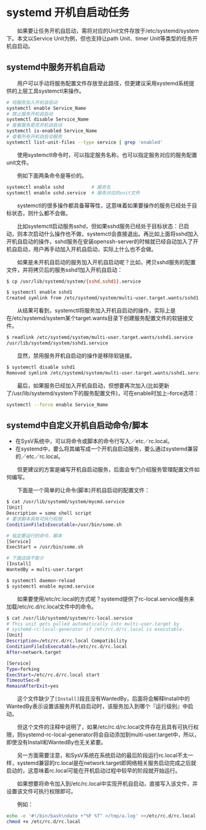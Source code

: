 # systemd 开机自启动任务

　　如果要让任务开机自启动，需将对应的Unit文件存放于/etc/systemd/system下。本文以Service Unit为例，但也支持让path Unit、timer Unit等类型的任务开机自启动。

## systemd中服务开机自启动

　　用户可以手动将服务配置文件存放至此路径，但更建议采用systemd系统提供的上层工具systemctl来操作。

```bash
# 将服务加入开机自启动
systemctl enable Service_Name
# 禁止服务开机自启动
systemctl disable Service_Name
# 查看服务是否开机自启动
systemctl is-enabled Service_Name
# 查看所有开机自启动服务
systemctl list-unit-files --type service | grep 'enabled'
```

　　使用systemctl命令时，可以指定服务名称，也可以指定服务对应的服务配置unit文件。

　　例如下面两条命令是等价的。

```bash
systemctl enable sshd          # 服务名
systemctl enable sshd.service  # 服务对应的unit文件
```

　　systemctl的很多操作都具备幂等性，这意味着如果要操作的服务已经处于目标状态，则什么都不会做。

　　比如systemctl启动服务sshd，但如果sshd服务已经处于目标状态：已启动，则本次启动什么操作也不做，systemctl会直接退出。再比如上面将sshd加入开机自启动的操作，sshd服务在安装openssh-server的时候就已经自动加入了开机自启动，用户再手动加入开机自启动，实际上什么也不会做。

　　如果是未开机自启动的服务加入开机自启动呢？比如，拷贝sshd服务的配置文件，并将拷贝后的服务sshd1加入开机自启动：

```bash
$ cp /usr/lib/systemd/system/{sshd,sshd1}.service

$ systemctl enable sshd1
Created symlink from /etc/systemd/system/multi-user.target.wants/sshd1.service to /usr/lib/systemd/system/sshd1.service.

```

　　从结果可看到，systemctl将服务加入开机自启动的操作，实际上是在/etc/systemd/system某个target.wants目录下创建服务配置文件的软链接文件。

```bash
$ readlink /etc/systemd/system/multi-user.target.wants/sshd1.service 
/usr/lib/systemd/system/sshd1.service

```

　　显然，禁用服务开机自启动的操作是移除软链接。

```bash
$ systemctl disable sshd1
Removed symlink /etc/systemd/system/multi-user.target.wants/sshd1.service.

```

　　最后，如果服务已经加入开机自启动，但想要再次加入(比如更新了/usr/lib/systemd/system下的服务配置文件)，可在enable时加上–force选项：

```bash
systemctl --force enable Service_Name

```

## systemd中自定义开机自启动命令/脚本

* 在SysV系统中，可以将命令或脚本的命令行写入／etc／rc.local。
* 在systemd中，要么将其编写成一个开机自启动服务，要么通过systemd兼容的／etc／rc.local。

　　但更建议的方案是编写开机自启动服务，后面会专门介绍服务管理配置文件如何编写。

　　下面是一个简单的让命令(脚本)开机自启动的配置文件：

```bash
$ cat /usr/lib/systemd/system/mycmd.service
[Unit]
Description = some shell script
# 要求脚本具有可执行权限
ConditionFileIsExecutable=/usr/bin/some.sh

# 指定要运行的命令、脚本
[Service]
ExecStart = /usr/bin/some.sh

# 下面这段不能少
[Install]
WantedBy = multi-user.target

$ systemctl daemon-reload
$ systemctl enable mycmd.service

```

　　如果要使用/etc/rc.local的方式呢？systemd提供了rc-local.service服务来加载/etc/rc.d/rc.local文件中的命令。

```bash
$ cat /usr/lib/systemd/system/rc-local.service 
# This unit gets pulled automatically into multi-user.target by
# systemd-rc-local-generator if /etc/rc.d/rc.local is executable.
[Unit]
Description=/etc/rc.d/rc.local Compatibility
ConditionFileIsExecutable=/etc/rc.d/rc.local
After=network.target

[Service]
Type=forking
ExecStart=/etc/rc.d/rc.local start
TimeoutSec=0
RemainAfterExit=yes

```

　　这个文件缺少了`[Install]`​段且没有WantedBy，后面将会解释Install中的WantedBy表示设置该服务开机自启动时，该服务加入到哪个『运行级别』中启动。

　　但这个文件的注释中说明了，如果/etc/rc.d/rc.local文件存在且具有可执行权限，则systemd-rc-local-generator将会自动添加到multi-user.target中，所以，即使没有Install和WantedBy也无关紧要。

　　另一方面需要注意，和SysV系统在系统启动的最后阶段运行rc.local不太一样，systemd兼容的rc.local是在network.target即网络相关服务启动完成之后就启动的，这意味着rc.local可能在开机启动过程中较早的阶段就开始运行。

　　如果想要将命令加入到/etc/rc.local中实现开机自启动，直接写入该文件，并设置该文件可执行权限即可。

　　例如：

```bash
echo -e '#!/bin/bash\ndate +"%F %T" >/tmp/a.log' >>/etc/rc.d/rc.local
chmod +x /etc/rc.d/rc.local

```
